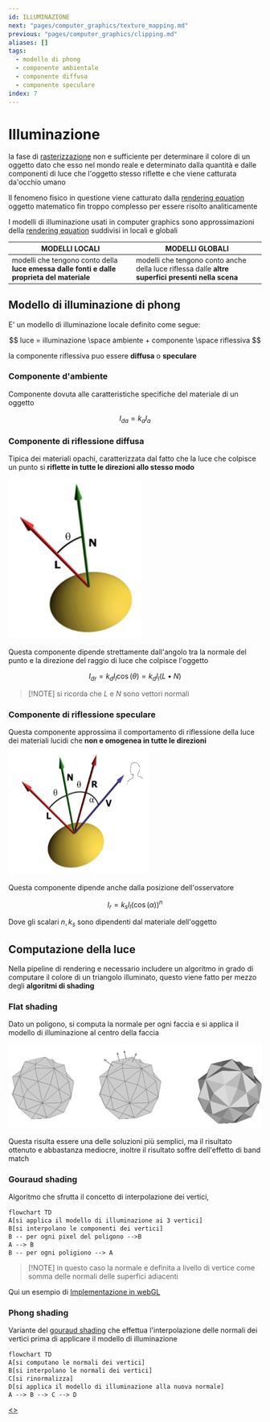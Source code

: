 ```yaml
---
id: ILLUMINAZIONE
next: "pages/computer_graphics/texture_mapping.md"
previous: "pages/computer_graphics/clipping.md"
aliases: []
tags:
  - modello di phong
  - componente ambientale
  - componente diffusa
  - componente speculare
index: 7
---
```


# Illuminazione

la fase di [rasterizzazione](pages/computer_graphics/algoritmi_rasterizzazione.md) non e sufficiente per determinare il colore di un oggetto dato che esso nel mondo reale e determinato dalla quantità e dalle componenti di luce che l'oggetto stesso riflette e che viene catturata da'occhio umano

Il fenomeno fisico in questione viene catturato dalla [rendering equation](https://en.wikipedia.org/wiki/Rendering_equation) oggetto matematico fin troppo complesso per essere risolto analiticamente

I modelli di illuminazione usati in computer graphics sono approssimazioni della [rendering equation](https://en.wikipedia.org/wiki/Rendering_equation) suddivisi in locali e globali


| MODELLI LOCALI                                                                              | MODELLI GLOBALI                                                                                    |
| ------------------------------------------------------------------------------------------- | -------------------------------------------------------------------------------------------------- |
| modelli che tengono conto della **luce emessa dalle fonti e dalle proprieta del materiale** | modelli che tengono conto anche della luce riflessa dalle **altre superfici presenti nella scena** |

## Modello di illuminazione di phong

E' un modello di illuminazione locale definito come segue:

$$
luce = illuminazione \space ambiente + componente \space riflessiva
$$

la componente riflessiva puo essere **diffusa** o **speculare**

### Componente d'ambiente

Componente dovuta alle caratteristiche specifiche del materiale di un oggetto

$$
I_{da} = k_aI_a
$$

### Componente di riflessione diffusa

Tipica dei materiali opachi, caratterizzata dal fatto che la luce che colpisce un punto si **riflette in tutte le direzioni allo stesso modo**

![](assets/computer_graphics/Pasted%20image%2020241217172957.png)

Questa componente dipende strettamente dall'angolo tra la normale del punto e la direzione del raggio di luce che colpisce l'oggetto

$$
I_{dr}= k_dI_l\cos({\theta}) = k_dI_l(L\bullet N)
$$

>[!NOTE] si ricorda che $L$ e $N$ sono vettori normali

### Componente di riflessione speculare

Questa componente approssima il comportamento di riflessione della luce dei materiali lucidi che **non e omogenea in tutte le direzioni**

![](assets/computer_graphics/Pasted%20image%2020241217173503.png)

Questa componente dipende anche dalla posizione dell'osservatore

$$
I_r = k_sI_l (\cos(\alpha))^n
$$

Dove gli scalari $n,k_s$ sono dipendenti dal materiale dell'oggetto

## Computazione della luce

Nella pipeline di rendering e necessario includere un algoritmo in grado di computare il colore di un triangolo illuminato, questo viene fatto per mezzo degli **algoritmi di shading**

### Flat shading

Dato un poligono, si computa la normale per ogni faccia e si applica il modello di illuminazione al centro della faccia

![](assets/computer_graphics/Pasted%20image%2020241217181314.png)

Questa risulta essere una delle soluzioni più semplici, ma il risultato ottenuto e abbastanza mediocre, inoltre il risultato soffre dell'effetto di band match

### Gouraud shading

Algoritmo che sfrutta il concetto di interpolazione dei vertici,

```mermaid
flowchart TD
A[si applica il modello di illuminazione ai 3 vertici]
B[si interpolano le componenti dei vertici]
B -- per ogni pixel del poligono -->B
A --> B
B -- per ogni poligiono --> A
```

>[!NOTE] in questo caso la normale e definita a livello di vertice come somma delle normali delle superfici adiacenti

Qui un esempio di [Implementazione in webGL](pages/computer_graphics/webgl.md#Implementazione%20dell'%20[illuminazione](pages/computer_graphics/illuminazione.md))

### Phong shading

Variante del [gouraud shading](#Gouraud%20shading) che effettua l'interpolazione delle normali dei vertici prima di applicare il modello di illuminazione

```mermaid
flowchart TD
A[si computano le normali dei vertici]
B[si interpolano le normali dei vertici]
C[si rinormalizza]
D[si applica il modello di illuminazione alla nuova normale]
A --> B --> C --> D
```
[<](pages/computer_graphics/clipping.md)[>](pages/computer_graphics/texture_mapping.md)
